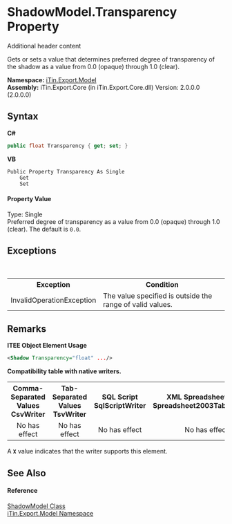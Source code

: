 # ShadowModel.Transparency Property 
Additional header content 

Gets or sets a value that determines preferred degree of transparency of the shadow as a value from 0.0 (opaque) through 1.0 (clear).

**Namespace:**&nbsp;<a href="N_iTin_Export_Model">iTin.Export.Model</a><br />**Assembly:**&nbsp;iTin.Export.Core (in iTin.Export.Core.dll) Version: 2.0.0.0 (2.0.0.0)

## Syntax

**C#**<br />
``` C#
public float Transparency { get; set; }
```

**VB**<br />
``` VB
Public Property Transparency As Single
	Get
	Set
```


#### Property Value
Type: Single<br />Preferred degree of transparency as a value from 0.0 (opaque) through 1.0 (clear). The default is `0.0`.

## Exceptions
&nbsp;<table><tr><th>Exception</th><th>Condition</th></tr><tr><td>InvalidOperationException</td><td>The value specified is outside the range of valid values.</td></tr></table>

## Remarks

**ITEE Object Element Usage**<br />
``` XML
<Shadow Transparency="float" .../>
```


<strong>Compatibility table with native writers.</strong><table><tr><th>Comma-Separated Values<br />CsvWriter</th><th>Tab-Separated Values<br />TsvWriter</th><th>SQL Script<br />SqlScriptWriter</th><th>XML Spreadsheet 2003<br />Spreadsheet2003TabularWriter</th></tr><tr><td align="center">No has effect</td><td align="center">No has effect</td><td align="center">No has effect</td><td align="center">No has effect</td></tr></table> A <strong>`X`</strong> value indicates that the writer supports this element.


## See Also


#### Reference
<a href="T_iTin_Export_Model_ShadowModel">ShadowModel Class</a><br /><a href="N_iTin_Export_Model">iTin.Export.Model Namespace</a><br />